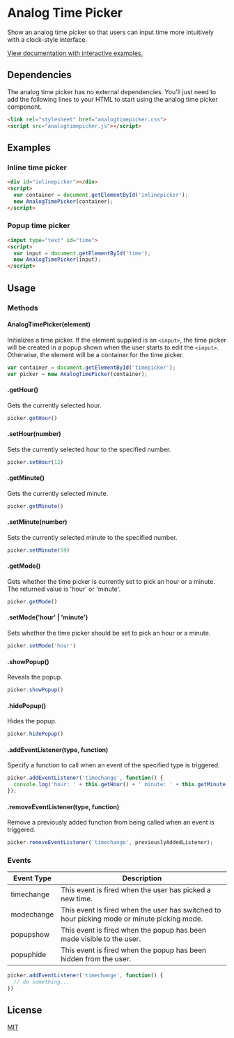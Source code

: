 # Analog Time Picker

Show an analog time picker so that users can input time more intuitively with a
clock-style interface.

[View documentation with interactive examples.](http://analogtimepicker.z10.us/)

## Dependencies

The analog time picker has no external dependencies. You'll just need to add the
following lines to your HTML to start using the analog time picker component.

```html
<link rel="stylesheet" href="analogtimepicker.css">
<script src="analogtimepicker.js"></script>
```

## Examples

### Inline time picker

```html
<div id="inlinepicker"></div>
<script>
  var container = document.getElementById('inlinepicker');
  new AnalogTimePicker(container);
</script>
```

### Popup time picker

```html
<input type="text" id="time">
<script>
  var input = document.getElementById('time');
  new AnalogTimePicker(input);
</script>
```

## Usage

### Methods

#### AnalogTimePicker(element)
Initializes a time picker. If the element supplied is an `<input>`, the time
picker will be created in a popup shown when the user starts to edit the
`<input>`. Otherwise, the element will be a container for the time picker.
```javascript
var container = document.getElementById('timepicker');
var picker = new AnalogTimePicker(container);
```

#### .getHour()
Gets the currently selected hour.
```javascript
picker.getHour()
```

#### .setHour(number)
Sets the currently selected hour to the specified number.
```javascript
picker.setHour(12)
```

#### .getMinute()
Gets the currently selected minute.
```javascript
picker.getMinute()
```

#### .setMinute(number)
Sets the currently selected minute to the specified number.
```javascript
picker.setMinute(59)
```

#### .getMode()
Gets whether the time picker is currently set to pick an hour or a minute. The
returned value is 'hour' or 'minute'.
```javascript
picker.getMode()
```

#### .setMode('hour' | 'minute')
Sets whether the time picker should be set to pick an hour or a minute.
```javascript
picker.setMode('hour')
```

#### .showPopup()
Reveals the popup.
```javascript
picker.showPopup()
```

#### .hidePopup()
Hides the popup.
```javascript
picker.hidePopup()
```

#### .addEventListener(type, function)
Specify a function to call when an event of the specified type is triggered.
```javascript
picker.addEventListener('timechange', function() {
  console.log('hour: ' + this.getHour() + ' minute: ' + this.getMinute());
});
```

#### .removeEventListener(type, function)
Remove a previously added function from being called when an event is triggered.
```javascript
picker.removeEventListener('timechange', previouslyAddedListener);
```

### Events

| Event Type | Description |
| ---------- | ----------- |
| timechange | This event is fired when the user has picked a new time. |
| modechange | This event is fired when the user has switched to hour picking mode or minute picking mode. |
| popupshow | This event is fired when the popup has been made visible to the user. |
| popuphide | This event is fired when the popup has been hidden from the user. |

```javascript
picker.addEventListener('timechange', function() {
  // do something...
})
```

## License

[MIT](https://raw.githubusercontent.com/davidpeng/analogtimepicker/master/LICENSE)